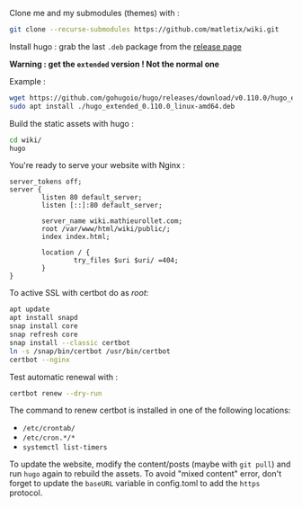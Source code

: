 Clone me and my submodules (themes) with :
```bash
git clone --recurse-submodules https://github.com/matletix/wiki.git
```

Install hugo : grab the last `.deb` package from the [release page](https://github.com/gohugoio/hugo/releases)

**Warning : get the `extended` version ! Not the normal one**

Example :
```bash
wget https://github.com/gohugoio/hugo/releases/download/v0.110.0/hugo_extended_0.110.0_linux-amd64.deb
sudo apt install ./hugo_extended_0.110.0_linux-amd64.deb
```

Build the static assets with hugo :
```bash
cd wiki/
hugo
```

You're ready to serve your website with Nginx : 
```
server_tokens off;
server {
        listen 80 default_server;
        listen [::]:80 default_server;

        server_name wiki.mathieurollet.com;
        root /var/www/html/wiki/public/;
        index index.html;

        location / {
                try_files $uri $uri/ =404;
        }
}
```

To active SSL with certbot do as *root*:
```bash
apt update
apt install snapd
snap install core
snap refresh core
snap install --classic certbot
ln -s /snap/bin/certbot /usr/bin/certbot
certbot --nginx
```

Test automatic renewal with :
```bash
certbot renew --dry-run
```
The command to renew certbot is installed in one of the following locations:
 - `/etc/crontab/`
 - `/etc/cron.*/*`
 - `systemctl list-timers`

To update the website, modify the content/posts (maybe with `git pull`) and run
`hugo` again to rebuild the assets. To avoid "mixed content" error, don't
forget to update the `baseURL` variable in config.toml to add the `https`
protocol.
